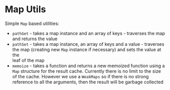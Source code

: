 # Map Utils

Simple `Map` based utilities:

 - `pathGet` - takes a map instance and an array of keys - traverses the map
 and returns the value
 - `pathSet` - takes a map instance, an array of keys and a value - traverses
 the map (creating new `Map` instance if necessary) and sets the value at the  
 leaf of the map
  - `memoize` - takes a function and returns a new memoized function using a
  `Map` structure for the result cache. Currently there is no limit to the size
  of the cache. However we use a `WeakMaps` so if there is no strong reference
  to all the arguments, then the result will be garbage collected

  

